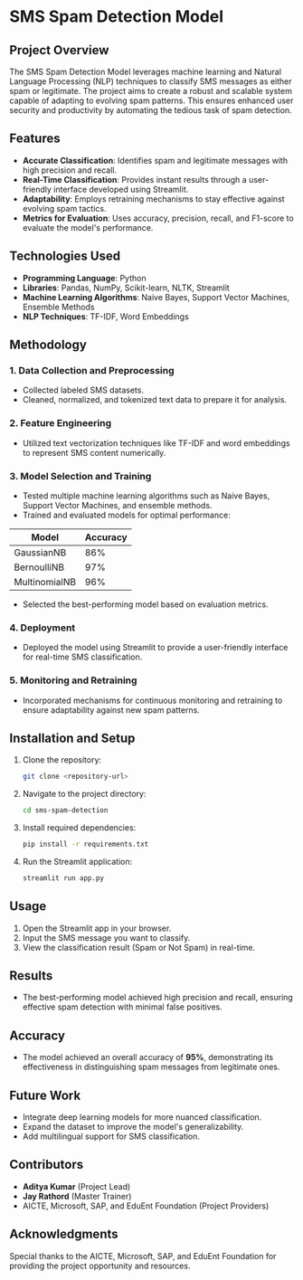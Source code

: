 # SMS Spam Detection Model

## Project Overview
The SMS Spam Detection Model leverages machine learning and Natural Language Processing (NLP) techniques to classify SMS messages as either spam or legitimate. The project aims to create a robust and scalable system capable of adapting to evolving spam patterns. This ensures enhanced user security and productivity by automating the tedious task of spam detection.

## Features
- **Accurate Classification**: Identifies spam and legitimate messages with high precision and recall.
- **Real-Time Classification**: Provides instant results through a user-friendly interface developed using Streamlit.
- **Adaptability**: Employs retraining mechanisms to stay effective against evolving spam tactics.
- **Metrics for Evaluation**: Uses accuracy, precision, recall, and F1-score to evaluate the model's performance.

## Technologies Used
- **Programming Language**: Python
- **Libraries**: Pandas, NumPy, Scikit-learn, NLTK, Streamlit
- **Machine Learning Algorithms**: Naive Bayes, Support Vector Machines, Ensemble Methods
- **NLP Techniques**: TF-IDF, Word Embeddings

## Methodology
### 1. Data Collection and Preprocessing
- Collected labeled SMS datasets.
- Cleaned, normalized, and tokenized text data to prepare it for analysis.

### 2. Feature Engineering
- Utilized text vectorization techniques like TF-IDF and word embeddings to represent SMS content numerically.

### 3. Model Selection and Training
- Tested multiple machine learning algorithms such as Naive Bayes, Support Vector Machines, and ensemble methods.
- Trained and evaluated models for optimal performance:

| Model          | Accuracy |
|----------------|----------|
| GaussianNB     | 86%      |
| BernoulliNB    | 97%      |
| MultinomialNB  | 96%      |

- Selected the best-performing model based on evaluation metrics.

### 4. Deployment
- Deployed the model using Streamlit to provide a user-friendly interface for real-time SMS classification.

### 5. Monitoring and Retraining
- Incorporated mechanisms for continuous monitoring and retraining to ensure adaptability against new spam patterns.

## Installation and Setup
1. Clone the repository:
   ```bash
   git clone <repository-url>
   ```
2. Navigate to the project directory:
   ```bash
   cd sms-spam-detection
   ```
3. Install required dependencies:
   ```bash
   pip install -r requirements.txt
   ```
4. Run the Streamlit application:
   ```bash
   streamlit run app.py
   ```

## Usage
1. Open the Streamlit app in your browser.
2. Input the SMS message you want to classify.
3. View the classification result (Spam or Not Spam) in real-time.

## Results
- The best-performing model achieved high precision and recall, ensuring effective spam detection with minimal false positives.

## Accuracy
- The model achieved an overall accuracy of **95%**, demonstrating its effectiveness in distinguishing spam messages from legitimate ones.

## Future Work
- Integrate deep learning models for more nuanced classification.
- Expand the dataset to improve the model's generalizability.
- Add multilingual support for SMS classification.

## Contributors
- **Aditya Kumar** (Project Lead)
- **Jay Rathord** (Master Trainer)
- AICTE, Microsoft, SAP, and EduEnt Foundation (Project Providers)

## Acknowledgments
Special thanks to the AICTE, Microsoft, SAP, and EduEnt Foundation for providing the project opportunity and resources.

